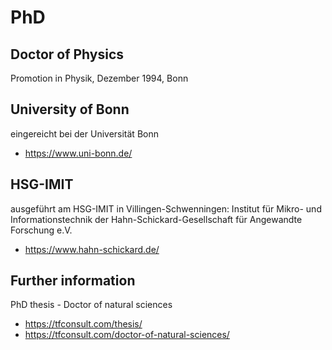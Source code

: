 # PhD

## Doctor of Physics 
Promotion in Physik, Dezember 1994, Bonn

## University of Bonn
eingereicht bei der Universität Bonn
- https://www.uni-bonn.de/

## HSG-IMIT
ausgeführt am HSG-IMIT in Villingen-Schwenningen:
Institut für Mikro- und Informationstechnik der Hahn-Schickard-Gesellschaft für Angewandte Forschung e.V. 
- https://www.hahn-schickard.de/

## Further information
PhD thesis - Doctor of natural sciences  
- https://tfconsult.com/thesis/
- https://tfconsult.com/doctor-of-natural-sciences/

